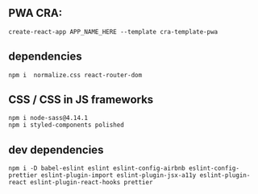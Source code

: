 

## PWA CRA: 
```
create-react-app APP_NAME_HERE --template cra-template-pwa 
```




## dependencies 
````
npm i  normalize.css react-router-dom 
````

## CSS / CSS in JS frameworks
````
npm i node-sass@4.14.1
npm i styled-components polished 
````


## dev dependencies 

````
npm i -D babel-eslint eslint eslint-config-airbnb eslint-config-prettier eslint-plugin-import eslint-plugin-jsx-a11y eslint-plugin-react eslint-plugin-react-hooks prettier 
````
